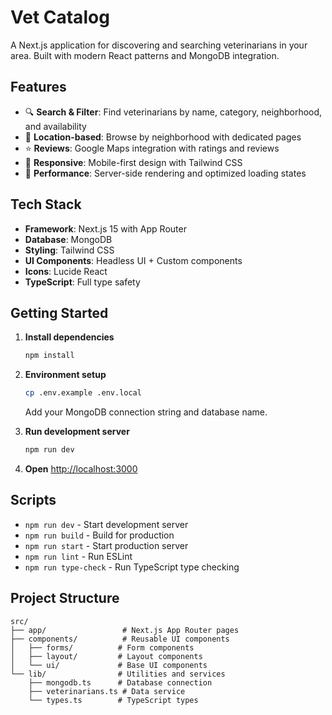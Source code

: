 # Vet Catalog

A Next.js application for discovering and searching veterinarians in your area. Built with modern React patterns and MongoDB integration.

## Features

- 🔍 **Search & Filter**: Find veterinarians by name, category, neighborhood, and availability
- 📍 **Location-based**: Browse by neighborhood with dedicated pages
- ⭐ **Reviews**: Google Maps integration with ratings and reviews
- 📱 **Responsive**: Mobile-first design with Tailwind CSS
- 🚀 **Performance**: Server-side rendering and optimized loading states

## Tech Stack

- **Framework**: Next.js 15 with App Router
- **Database**: MongoDB
- **Styling**: Tailwind CSS
- **UI Components**: Headless UI + Custom components
- **Icons**: Lucide React
- **TypeScript**: Full type safety

## Getting Started

1. **Install dependencies**
   ```bash
   npm install
   ```

2. **Environment setup**
   ```bash
   cp .env.example .env.local
   ```
   Add your MongoDB connection string and database name.

3. **Run development server**
   ```bash
   npm run dev
   ```

4. **Open** [http://localhost:3000](http://localhost:3000)

## Scripts

- `npm run dev` - Start development server
- `npm run build` - Build for production
- `npm run start` - Start production server
- `npm run lint` - Run ESLint
- `npm run type-check` - Run TypeScript type checking

## Project Structure

```
src/
├── app/                 # Next.js App Router pages
├── components/          # Reusable UI components
│   ├── forms/          # Form components
│   ├── layout/         # Layout components
│   └── ui/             # Base UI components
└── lib/                # Utilities and services
    ├── mongodb.ts      # Database connection
    ├── veterinarians.ts # Data service
    └── types.ts        # TypeScript types
```
